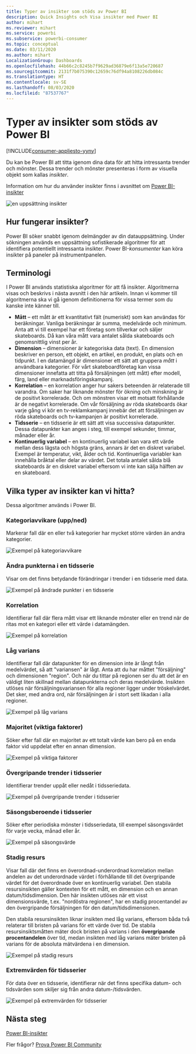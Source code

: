 ```yaml
---
title: Typer av insikter som stöds av Power BI
description: Quick Insights och Visa insikter med Power BI
author: mihart
ms.reviewer: mihart
ms.service: powerbi
ms.subservice: powerbi-consumer
ms.topic: conceptual
ms.date: 03/11/2020
ms.author: mihart
LocalizationGroup: Dashboards
ms.openlocfilehash: 44b66c2c8245b7f9629ad36879e6f13a5e720687
ms.sourcegitcommit: 2131f7b075390c12659c76df94a8108226db084c
ms.translationtype: HT
ms.contentlocale: sv-SE
ms.lasthandoff: 08/03/2020
ms.locfileid: "87537767"
---
```

# <a name="types-of-insights-supported-by-power-bi"></a>Typer av insikter som stöds av Power BI

[!INCLUDE[consumer-appliesto-yyny](../includes/consumer-appliesto-yyny.md)]

Du kan be Power BI att titta igenom dina data för att hitta intressanta trender och mönster. Dessa trender och mönster presenteras i form av visuella objekt som kallas *insikter*. 

Information om hur du använder insikter finns i avsnittet om [Power BI-insikter](end-user-insights.md)

![en uppsättning insikter](media/end-user-insight-types/power-bi-insight.png)

## <a name="how-does-insights-work"></a>Hur fungerar insikter?
Power BI söker snabbt igenom delmängder av din datauppsättning. Under sökningen används en uppsättning sofistikerade algoritmer för att identifiera potentiellt intressanta insikter. Power BI-*konsumenter* kan köra insikter på paneler på instrumentpanelen.

## <a name="some-terminology"></a>Terminologi
I Power BI används statistiska algoritmer för att få insikter. Algoritmerna visas och beskrivs i nästa avsnitt i den här artikeln. Innan vi kommer till algoritmerna ska vi gå igenom definitionerna för vissa termer som du kanske inte känner till. 

* **Mått** – ett mått är ett kvantitativt fält (numeriskt) som kan användas för beräkningar. Vanliga beräkningar är summa, medelvärde och minimum. Anta att vi till exempel har ett företag som tillverkar och säljer skateboards. Då kan våra mått vara antalet sålda skateboards och genomsnittlig vinst per år.  
* **Dimension** – dimensioner är kategoriska data (text). En dimension beskriver en person, ett objekt, en artikel, en produkt, en plats och en tidpunkt. I en datamängd är dimensioner ett sätt att gruppera *mått* i användbara kategorier. För vårt skateboardföretag kan vissa dimensioner innefatta att titta på försäljningen (ett mått) efter modell, färg, land eller marknadsföringskampanj.   
* **Korrelation** – en korrelation anger hur sakers beteenden är relaterade till varandra.  Om saker har liknande mönster för ökning och minskning är de positivt korrelerade. Och om mönstren visar ett motsatt förhållande är de negativt korrelerade. Om vår försäljning av röda skateboards ökar varje gång vi kör en tv-reklamkampanj innebär det att försäljningen av röda skateboards och tv-kampanjen är positivt korrelerade.
* **Tidsserie** – en tidsserie är ett sätt att visa successiva datapunkter. Dessa datapunkter kan anges i steg, till exempel sekunder, timmar, månader eller år.  
* **Kontinuerlig variabel** – en kontinuerlig variabel kan vara ett värde mellan dess lägsta och högsta gräns, annars är det en diskret variabel. Exempel är temperatur, vikt, ålder och tid. Kontinuerliga variabler kan innehålla bråktal eller delar av värdet. Det totala antalet sålda blå skateboards är en diskret variabel eftersom vi inte kan sälja hälften av en skateboard.  

## <a name="what-types-of-insights-can-you-find"></a>Vilka typer av insikter kan vi hitta?
Dessa algoritmer används i Power BI. 

### <a name="category-outliers-topbottom"></a>Kategoriavvikare (upp/ned)
Markerar fall där en eller två kategorier har mycket större värden än andra kategorier.  

![Exempel på kategoriavvikare](./media/end-user-insight-types/pbi-auto-insight-types-category-outliers.png)

### <a name="change-points-in-a-time-series"></a>Ändra punkterna i en tidsserie
Visar om det finns betydande förändringar i trender i en tidsserie med data.

![Exempel på ändrade punkter i en tidsserie](./media/end-user-insight-types/pbi-auto-insight-types-changepoint.png)

### <a name="correlation"></a>Korrelation
Identifierar fall där flera mått visar ett liknande mönster eller en trend när de ritas mot en kategori eller ett värde i datamängden.

![Exempel på korrelation](./media/end-user-insight-types/pbi-auto-insight-types-correlation.png)

### <a name="low-variance"></a>Låg varians
Identifierar fall där datapunkter för en dimension inte är långt från medelvärdet, så att "variansen" är lågt. Anta att du har måttet "försäljning" och dimensionen "region". Och när du tittar på regionen ser du att det är en väldigt liten skillnad mellan datapunkterna och deras medelvärde. Insikten utlöses när försäljningsvariansen för alla regioner ligger under tröskelvärdet. Det sker, med andra ord, när försäljningen är i stort sett likadan i alla regioner.

![Exempel på låg varians](./media/end-user-insight-types/power-bi-low-variance.png)

### <a name="majority-major-factors"></a>Majoritet (viktiga faktorer)
Söker efter fall där en majoritet av ett totalt värde kan bero på en enda faktor vid uppdelat efter en annan dimension.  

![Exempel på viktiga faktorer](./media/end-user-insight-types/pbi-auto-insight-types-majority.png)

### <a name="overall-trends-in-time-series"></a>Övergripande trender i tidsserier
Identifierar trender uppåt eller nedåt i tidsseriedata.

![Exempel på övergripande trender i tidsserier](./media/end-user-insight-types/pbi-auto-insight-types-trend.png)

### <a name="seasonality-in-time-series"></a>Säsongsberoende i tidsserier
Söker efter periodiska mönster i tidsseriedata, till exempel säsongsvärdet för varje vecka, månad eller år.

![Exempel på säsongsvärde](./media/end-user-insight-types/pbi-auto-insight-types-seasonality-new.png)

### <a name="steady-share"></a>Stadig resurs
Visar fall där det finns en överordnad-underordnad korrelation mellan andelen av det underordnade värdet i förhållande till det övergripande värdet för det överordnade över en kontinuerlig variabel. Den stabila resursinsikten gäller kontexten för ett mått, en dimension och en annan datum/tidsdimension. Den här insikten utlöses när ett visst dimensionsvärde, t.ex. "nordöstra regionen", har en stadig procentandel av den övergripande försäljningen för den datum/tidsdimensionen.

Den stabila resursinsikten liknar insikten med låg varians, eftersom båda två relaterar till bristen på varians för ett värde över tid. De stabila resursinsiktsmåtten mäter dock bristen på varians i den **övergripande procentandelen** över tid, medan insikten med låg varians mäter bristen på varians för de absoluta mätvärdena i en dimension.

![Exempel på stadig resurs](./media/end-user-insight-types/pbi-auto-insight-types-steadyshare.png)

### <a name="time-series-outliers"></a>Extremvärden för tidsserier
För data över en tidsserie, identifierar när det finns specifika datum- och tidsvärden som skiljer sig från andra datum-/tidsvärden.

![Exempel på extremvärden för tidsserier](./media/end-user-insight-types/pbi-auto-insight-types-time-series-outliers.png)

## <a name="next-steps"></a>Nästa steg
[Power BI-insikter](end-user-insights.md)

Fler frågor? [Prova Power BI Community](https://community.powerbi.com/)

